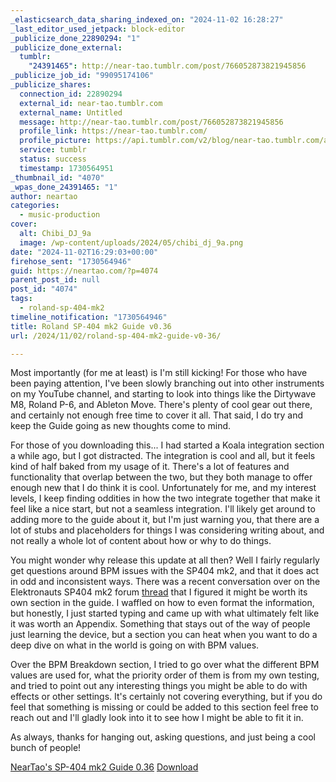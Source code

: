 ```yaml
---
_elasticsearch_data_sharing_indexed_on: "2024-11-02 16:28:27"
_last_editor_used_jetpack: block-editor
_publicize_done_22890294: "1"
_publicize_done_external:
  tumblr:
    "24391465": http://near-tao.tumblr.com/post/766052873821945856
_publicize_job_id: "99095174106"
_publicize_shares:
  connection_id: 22890294
  external_id: near-tao.tumblr.com
  external_name: Untitled
  message: http://near-tao.tumblr.com/post/766052873821945856
  profile_link: https://near-tao.tumblr.com/
  profile_picture: https://api.tumblr.com/v2/blog/near-tao.tumblr.com/avatar/512
  service: tumblr
  status: success
  timestamp: 1730564951
_thumbnail_id: "4070"
_wpas_done_24391465: "1"
author: neartao
categories:
  - music-production
cover:
  alt: Chibi_DJ_9a
  image: /wp-content/uploads/2024/05/chibi_dj_9a.png
date: "2024-11-02T16:29:03+00:00"
firehose_sent: "1730564946"
guid: https://neartao.com/?p=4074
parent_post_id: null
post_id: "4074"
tags:
  - roland-sp-404-mk2
timeline_notification: "1730564946"
title: Roland SP-404 mk2 Guide v0.36
url: /2024/11/02/roland-sp-404-mk2-guide-v0-36/

---
```

Most importantly (for me at least) is I'm still kicking! For those who have been paying attention, I've been slowly branching out into other instruments on my YouTube channel, and starting to look into things like the Dirtywave M8, Roland P-6, and Ableton Move. There's plenty of cool gear out there, and certainly not enough free time to cover it all. That said, I do try and keep the Guide going as new thoughts come to mind.

For those of you downloading this... I had started a Koala integration section a while ago, but I got distracted. The integration is cool and all, but it feels kind of half baked from my usage of it. There's a lot of features and functionality that overlap between the two, but they both manage to offer enough new that I do think it is cool. Unfortunately for me, and my interest levels, I keep finding oddities in how the two integrate together that make it feel like a nice start, but not a seamless integration. I'll likely get around to adding more to the guide about it, but I'm just warning you, that there are a lot of stubs and placeholders for things I was considering writing about, and not really a whole lot of content about how or why to do things.

You might wonder why release this update at all then? Well I fairly regularly get questions around BPM issues with the SP404 mk2, and that it does act in odd and inconsistent ways. There was a recent conversation over on the Elektronauts SP404 mk2 forum [thread](https://www.elektronauts.com/t/roland-sp-404-mk2-part-2/211287/1419) that I figured it might be worth its own section in the guide. I waffled on how to even format the information, but honestly, I just started typing and came up with what ultimately felt like it was worth an Appendix. Something that stays out of the way of people just learning the device, but a section you can heat when you want to do a deep dive on what in the world is going on with BPM values.

Over the BPM Breakdown section, I tried to go over what the different BPM values are used for, what the priority order of them is from my own testing, and tried to point out any interesting things you might be able to do with effects or other settings. It's certainly not covering everything, but if you do feel that something is missing or could be added to this section feel free to reach out and I'll gladly look into it to see how I might be able to fit it in.

As always, thanks for hanging out, asking questions, and just being a cool bunch of people!

[NearTao's SP-404 mk2 Guide 0.36](/wp-content/uploads/2024/11/neartaos-sp-404-mk2-guide-0.36.pdf) [Download](/wp-content/uploads/2024/11/neartaos-sp-404-mk2-guide-0.36.pdf)
